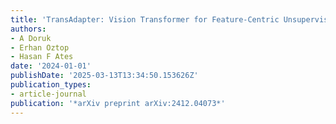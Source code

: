```yaml
---
title: 'TransAdapter: Vision Transformer for Feature-Centric Unsupervised Domain Adaptation'
authors:
- A Doruk
- Erhan Oztop
- Hasan F Ates
date: '2024-01-01'
publishDate: '2025-03-13T13:34:50.153626Z'
publication_types:
- article-journal
publication: '*arXiv preprint arXiv:2412.04073*'
---
```

